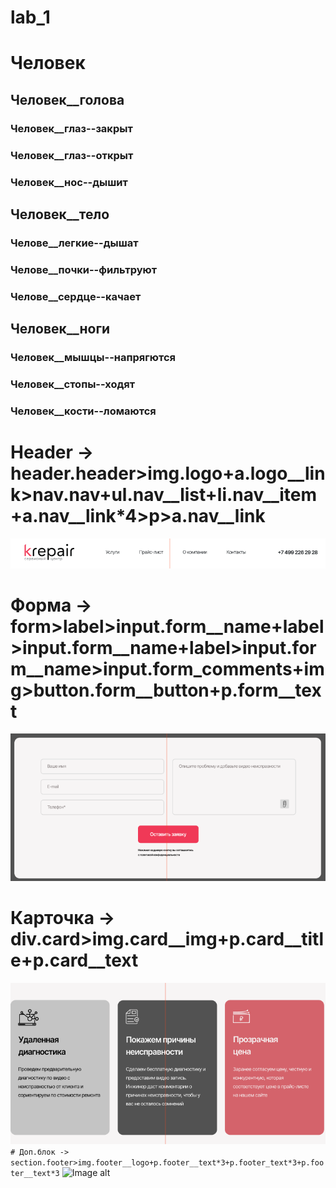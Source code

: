# lab_1

# Человек

## Человек__голова

### Человек__глаз--закрыт
### Человек__глаз--открыт
### Человек__нос--дышит

## Человек__тело
### Челове__легкие--дышат
### Челове__почки--фильтруют
### Челове__сердце--качает

## Человек__ноги
### Человек__мышцы--напрягются
### Человек__стопы--ходят
### Человек__кости--ломаются

# Header -> header.header>img.logo+a.logo__link>nav.nav+ul.nav__list+li.nav__item+a.nav__link*4>p>a.nav__link 
![Image alt](header.png)
# Форма -> form>label>input.form__name+label>input.form__name+label>input.form__name>input.form_comments+img>button.form__button+p.form__text
![Image alt](form.png)
# Карточка -> div.card>img.card__img+p.card__title+p.card__text
![Image alt](card.png)
```# Доп.блок -> section.footer>img.footer__logo+p.footer__text*3+p.footer_text*3+p.footer__text*3```
![Image alt](footer.png)